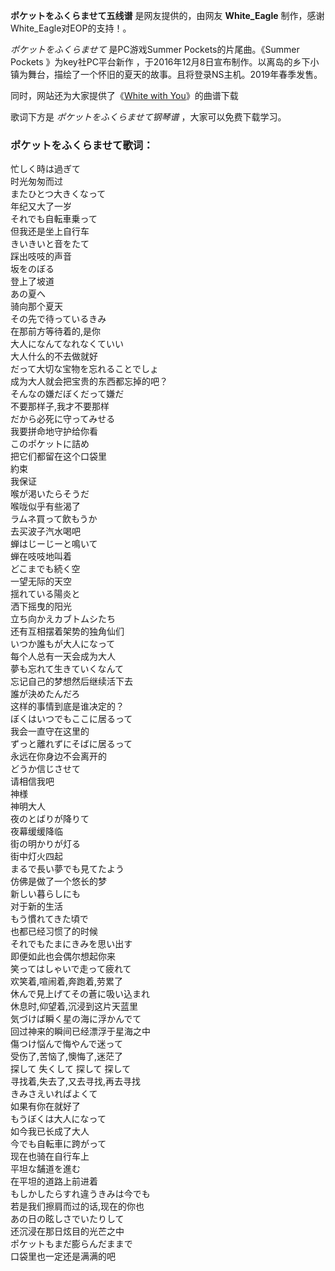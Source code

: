

**ポケットをふくらませて五线谱** 是网友提供的，由网友 **White_Eagle** 制作，感谢White_Eagle对EOP的支持！。

_ポケットをふくらませて_ 是PC游戏Summer Pockets的片尾曲。《Summer Pockets 》为key社PC平台新作
，于2016年12月8日宣布制作。以离岛的乡下小镇为舞台，描绘了一个怀旧的夏天的故事。且将登录NS主机。2019年春季发售。

同时，网站还为大家提供了《[White with You](Music-10146-White-with-You-Summer-Pockets插曲.html
"White with You")》的曲谱下载

歌词下方是 _ポケットをふくらませて钢琴谱_ ，大家可以免费下载学习。

### ポケットをふくらませて歌词：

忙しく時は過ぎて  
时光匆匆而过  
またひとつ大きくなって  
年纪又大了一岁  
それでも自転車乗って  
但我还是坐上自行车  
きいきいと音をたて  
踩出吱吱的声音  
坂をのぼる  
登上了坡道  
あの夏へ  
骑向那个夏天  
その先で待っているきみ  
在那前方等待着的,是你  
大人になんてなれなくていい  
大人什么的不去做就好  
だって大切な宝物を忘れることでしょ  
成为大人就会把宝贵的东西都忘掉的吧？  
そんなの嫌だぼくだって嫌だ  
不要那样子,我才不要那样  
だから必死に守ってみせる  
我要拼命地守护给你看  
このポケットに詰め  
把它们都留在这个口袋里  
約束  
我保证  
喉が渇いたらそうだ  
喉咙似乎有些渴了  
ラムネ買って飲もうか  
去买波子汽水喝吧  
蝉はじーじーと鳴いて  
蝉在吱吱地叫着  
どこまでも続く空  
一望无际的天空  
揺れている陽炎と  
洒下摇曳的阳光  
立ち向かえカブトムシたち  
还有互相摆着架势的独角仙们  
いつか誰もが大人になって  
每个人总有一天会成为大人  
夢も忘れて生きていくなんて  
忘记自己的梦想然后继续活下去  
誰が決めたんだろ  
这样的事情到底是谁决定的？  
ぼくはいつでもここに居るって  
我会一直守在这里的  
ずっと離れずにそばに居るって  
永远在你身边不会离开的  
どうか信じさせて  
请相信我吧  
神様  
神明大人  
夜のとばりが降りて  
夜幕缓缓降临  
街の明かりが灯る  
街中灯火四起  
まるで長い夢でも見てたよう  
仿佛是做了一个悠长的梦  
新しい暮らしにも  
对于新的生活  
もう慣れてきた頃で  
也都已经习惯了的时候  
それでもたまにきみを思い出す  
即便如此也会偶尔想起你来  
笑ってはしゃいで走って疲れて  
欢笑着,喧闹着,奔跑着,劳累了  
休んで見上げてその蒼に吸い込まれ  
休息时,仰望着,沉浸到这片天蓝里  
気づけば瞬く星の海に浮かんでて  
回过神来的瞬间已经漂浮于星海之中  
傷つけ悩んで悔やんで迷って  
受伤了,苦恼了,懊悔了,迷茫了  
探して 失くして 探して 探して  
寻找着,失去了,又去寻找,再去寻找  
きみさえいればよくて  
如果有你在就好了  
もうぼくは大人になって  
如今我已长成了大人  
今でも自転車に跨がって  
现在也骑在自行车上  
平坦な舗道を進む  
在平坦的道路上前进着  
もしかしたらすれ違うきみは今でも  
若是我们擦肩而过的话,现在的你也  
あの日の眩しさでいたりして  
还沉浸在那日炫目的光芒之中  
ポケットもまだ膨らんだままで  
口袋里也一定还是满满的吧

